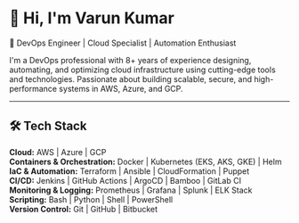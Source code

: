 # 👋 Hi, I'm Varun Kumar

🚀 DevOps Engineer | Cloud Specialist | Automation Enthusiast

I'm a DevOps professional with 8+ years of experience designing, automating, and optimizing cloud infrastructure using cutting-edge tools and technologies. Passionate about building scalable, secure, and high-performance systems in AWS, Azure, and GCP.

---

## 🛠️ Tech Stack

**Cloud:** AWS | Azure | GCP  
**Containers & Orchestration:** Docker | Kubernetes (EKS, AKS, GKE) | Helm  
**IaC & Automation:** Terraform | Ansible | CloudFormation | Puppet  
**CI/CD:** Jenkins | GitHub Actions | ArgoCD | Bamboo | GitLab CI  
**Monitoring & Logging:** Prometheus | Grafana | Splunk | ELK Stack  
**Scripting:** Bash | Python | Shell | PowerShell  
**Version Control:** Git | GitHub | Bitbucket  

